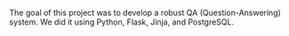 The goal of this project was to develop a robust QA (Question-Answering) system. We did it using Python, Flask, Jinja, and PostgreSQL.
